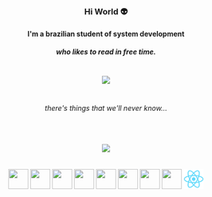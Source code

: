 
<h3 display="flex", align="center">Hi World 👽</h3>
<h4 display="flex", align="center">I'm a brazilian student of system development</h3>
<h5 display="flex", align="center"><i>who likes to read in free time.</i></h6>

<br>
 <div align="center">
    <img src="https://github.githubassets.com/images/mona-loading-dark.gif" width="100">
 </div> 
<br>
 
<h6 display="flex", align="center"><i>there's things that we'll never know...</i></h6>
<br>

<p align="center">
  <img src="https://capsule-render.vercel.app/api?type=waving&color=C0C6C8&height=60&section=footer&width=100"/>
</p>
 
<br>
<div align="center" style="display: inline_block">
    <img src="https://cdn.jsdelivr.net/gh/devicons/devicon/icons/java/java-plain.svg" width="40" height="40"/>
   <!-- <img src="https://angular.io/assets/images/logos/angular/angular.svg" alt="angular" width="40" height="40"/></a>  -->
    <img src="https://cdn.jsdelivr.net/gh/devicons/devicon/icons/bootstrap/bootstrap-plain.svg"  width="40" height="40"/>
    <img src="https://cdn.jsdelivr.net/gh/devicons/devicon/icons/html5/html5-plain.svg" width="40" height="40"/>
    <img src="https://cdn.jsdelivr.net/gh/devicons/devicon/icons/css3/css3-plain.svg" width="40" height="40"/>
    <img src="https://cdn.jsdelivr.net/gh/devicons/devicon/icons/typescript/typescript-original.svg" width="40" height="40"/>
    <img src="https://cdn.jsdelivr.net/gh/devicons/devicon/icons/javascript/javascript-original.svg" width="40" height="40"/>
    <img src="https://cdn.jsdelivr.net/gh/devicons/devicon/icons/ionic/ionic-original.svg" width="40" height="40"/>
    <img src="https://cdn.jsdelivr.net/gh/devicons/devicon/icons/mysql/mysql-original.svg" width="40" height="40"/>
    <img src="https://raw.githubusercontent.com/devicons/devicon/master/icons/react/react-original.svg"  width="40" height="40" >
</div>
  
